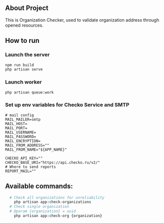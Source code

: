 ## About Project

This is Organization Checker, used to validate organization address through opened resources.

## How to run

### Launch the server
```bash
npm run build
php artisan serve
```
### Launch worker
```bash
php artisan queue:work
```

### Set up env variables for Checko Service and SMTP
```dotenv
# mail config
MAIL_MAILER=smtp
MAIL_HOST=
MAIL_PORT=
MAIL_USERNAME=
MAIL_PASSWORD=
MAIL_ENCRYPTION=
MAIL_FROM_ADDRESS=""
MAIL_FROM_NAME="${APP_NAME}"

CHECKO_API_KEY=""
CHECKO_BASE_URI="https://api.checko.ru/v2/"
# Where to send reports
REPORT_MAIL=""
```

## Available commands:

```bash
  # Check all organizations for unreliability
    php artisan app:check-organizations
  # Check single organization
  # @param {organization} = uuid
    php artisan app:check-org {organization}
```
